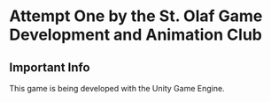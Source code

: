 # Attempt One by the St. Olaf Game Development and Animation Club

## Important Info

This game is being developed with the Unity Game Engine.

